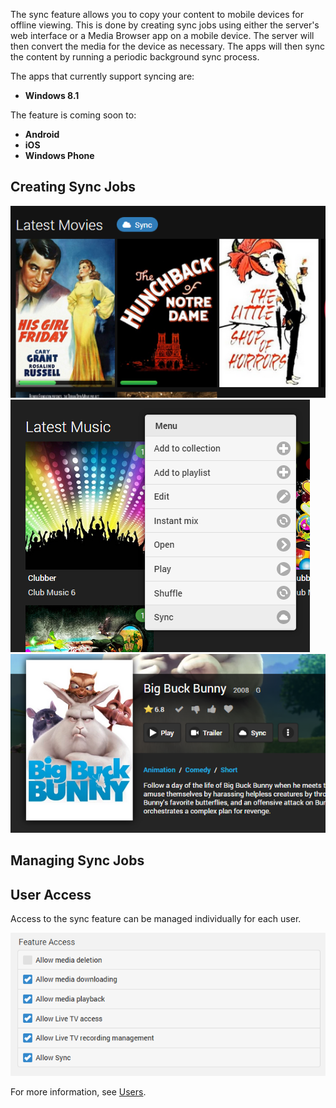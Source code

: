The sync feature allows you to copy your content to mobile devices for offline viewing. This is done by creating sync jobs using either the server's web interface or a Media Browser app on a mobile device. The server will then convert the media for the device as necessary. The apps will then sync the content by running a periodic background sync process.

The apps that currently support syncing are:

* **Windows 8.1**

The feature is coming soon to:

* **Android**
* **iOS**
* **Windows Phone**

## Creating Sync Jobs

![](images/server/sync1.png)
![](images/server/sync2.png)
![](images/server/sync3.png)

## Managing Sync Jobs


## User Access

Access to the sync feature can be managed individually for each user. 

![](images/server/users21.png)

For more information, see [Users](Users).